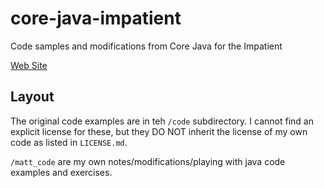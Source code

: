 # core-java-impatient
Code samples and modifications from Core Java for the Impatient

[Web Site](http://horstmann.com/javaimpatient/)

## Layout

The original code examples are in teh `/code` subdirectory. I cannot find an explicit license for these, but they DO NOT inherit the license of my own code as listed in `LICENSE.md`.

`/matt_code` are my own notes/modifications/playing with java code examples and exercises.
